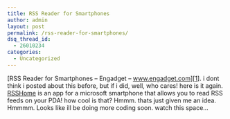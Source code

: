 ```yaml
---
title: RSS Reader for Smartphones
author: admin
layout: post
permalink: /rss-reader-for-smartphones/
dsq_thread_id:
  - 26010234
categories:
  - Uncategorized
---
```

[RSS Reader for Smartphones &#8211; Engadget &#8211; www.engadget.com][1]. i dont think i posted about this before, but if i did, well, who cares! here is it again. [RSSHome][2] is an app for a microsoft smartphone that allows you to read RSS feeds on your PDA! how cool is that? Hmmm. thats just given me an idea. Hmmmm. Looks like ill be doing more coding soon. watch this space&#8230;

 [1]: http://www.engadget.com/entry/1365040950537037/
 [2]: http://www.rsshome.com/index.html